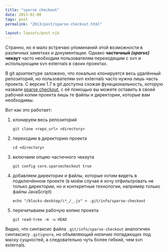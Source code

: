 ```yaml
---
title: "sparse checkout"
date: 2013-01-08
tags: post
permalink: "2013/post/sparse-checkout.html"

layout: layouts/post.njk
---
```


Странно, но я мало встречаю упоминаний этой возможности в различных заметках и документации. Однако **частичный _(sparse)_ чекаут** часто необходим пользователям переходящим с svn и использующим svn externals в своих проектах.

В git архитектуре заложено, что локально клонируется весь удалённый репозиторий, но пользователям svn externals часто нужна лишь часть проекта. С версии 1.7 в git доступна схожая функциональность, которую назвали [sparse checkout](http://www.kernel.org/pub/software/scm/git/docs/git-read-tree.html#_sparse_checkout), с её помощью вы можете оставить в своей рабочей копии проекта лишь те файлы и директории, которые вам необходимы.

Вот как это работает:<ol>

<li>клонируем весь репозиторий
<pre><code>git clone &lt;repo_url&gt; &lt;directory&gt;</code></pre>
</li>
<li>переходим в директорию проекта
<pre><code>cd &lt;directory&gt;</code></pre>
</li>
<li>включаем опцию частичного чекаута
<pre><code>git config core.sparsecheckout true</code></pre>
</li>
<li>добавляем директории и файлы, которые хотим видеть в подключённом проекте (в моём случае я хочу отфильтровать не только директории, но и конткретные технологии, например только файлы JavaScript)
<pre><code>echo "/blocks-desktop/\*_/_.js" &gt; .git/info/sparse-checkout</code></pre>
</li>
<li>перечитываем рабочую копию проекта
<pre><code>git read-tree -m -u HEAD</code></pre>
</li>

</ol>

Видно, что синтаксис файла `.git/info/sparse-checkout` аналогичен синтаксису `.gitignore`, но объявляющий _наличие_ попадающих под маску сущностей, а следовательно чуть более гибкий, чем svn externals.

